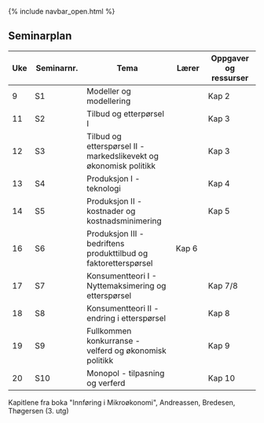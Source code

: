 {% include navbar_open.html %}
## Seminarplan

|Uke| Seminarnr. <img width=100/>   | Tema  <img width=350/>     | Lærer <img width=100/>  | Oppgaver og ressurser <img width=200/>  |
|----|------------|----------------------------------------------------------------|-----------|--------------------------------------|
| 9| S1  | Modeller og modellering        |     | Kap 2    |
| 11|S2    | Tilbud og etterpørsel I          |       |Kap 3  |
| 12|S3    | Tilbud og etterspørsel II - markedslikevekt og økonomisk politikk         |       | Kap 3   |
| 13|S4    | Produksjon I - teknologi        |       |Kap 4   |
| 14| S5| Produksjon II - kostnader og kostnadsminimering     |  |Kap 5   |
| 16|  S6| Produksjon III - bedriftens produkttilbud og faktoretterspørsel       |Kap 6  |
| 17| S7  | Konsumentteori I - Nyttemaksimering og etterspørsel   |  |Kap 7/8  |
| 18| S8  | Konsumentteori II - endring i etterspørsel    |  |Kap 8    |
| 19| S9 | Fullkommen konkurranse - velferd og økonomisk politikk     |  |Kap 9   |
| 20| S10 | Monopol - tilpasning og verferd     |  |Kap 10   |

Kapitlene fra boka "Innføring i Mikroøkonomi", Andreassen, Bredesen, Thøgersen (3. utg)
